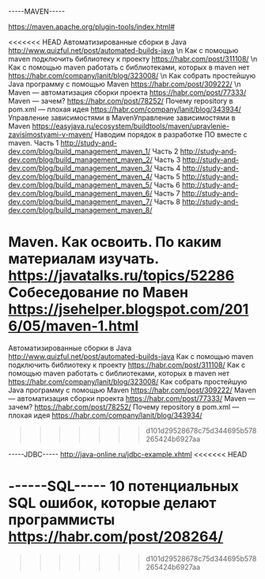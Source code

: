 -----MAVEN-----

https://maven.apache.org/plugin-tools/index.html#

<<<<<<< HEAD
Автоматизированные сборки в Java http://www.quizful.net/post/automated-builds-java \n
Как с помощью maven подключить библиотеку к проекту https://habr.com/post/311108/ \n
Как с помощью maven работать с библиотеками, которых в maven нет https://habr.com/company/lanit/blog/323008/ \n
Как собрать простейшую Java программу с помощью Maven https://habr.com/post/309222/ \n
Maven — автоматизация сборки проекта https://habr.com/post/77333/
Maven — зачем? https://habr.com/post/78252/
Почему repository в pom.xml — плохая идея https://habr.com/company/lanit/blog/343934/
Управление зависимостями в MavenУправление зависимостями в Maven https://easyjava.ru/ecosystem/buildtools/maven/upravlenie-zavisimostyami-v-maven/
Наводим порядок в разработке ПО вместе с maven.
Часть 1 http://study-and-dev.com/blog/build_management_maven_1/
Часть 2 http://study-and-dev.com/blog/build_management_maven_2/
Часть 3 http://study-and-dev.com/blog/build_management_maven_3/
Часть 4 http://study-and-dev.com/blog/build_management_maven_4/
Часть 5 http://study-and-dev.com/blog/build_management_maven_5/
Часть 6 http://study-and-dev.com/blog/build_management_maven_6/
Часть 7 http://study-and-dev.com/blog/build_management_maven_7/
Часть 8 http://study-and-dev.com/blog/build_management_maven_8/

Maven. Как освоить. По каким материалам изучать. https://javatalks.ru/topics/52286
Собеседование по Мавен https://jsehelper.blogspot.com/2016/05/maven-1.html
=======
Автоматизированные сборки в Java http://www.quizful.net/post/automated-builds-java
Как с помощью maven подключить библиотеку к проекту https://habr.com/post/311108/
Как с помощью maven работать с библиотеками, которых в maven нет https://habr.com/company/lanit/blog/323008/
Как собрать простейшую Java программу с помощью Maven https://habr.com/post/309222/
Maven — автоматизация сборки проекта https://habr.com/post/77333/
Maven — зачем? https://habr.com/post/78252/
Почему repository в pom.xml — плохая идея https://habr.com/company/lanit/blog/343934/
>>>>>>> d101d29528678c75d344695b578265424b6927aa


-----JDBC-----
http://java-online.ru/jdbc-example.xhtml
<<<<<<< HEAD



------SQL-----
10 потенциальных SQL ошибок, которые делают программисты
https://habr.com/post/208264/
=======
>>>>>>> d101d29528678c75d344695b578265424b6927aa
